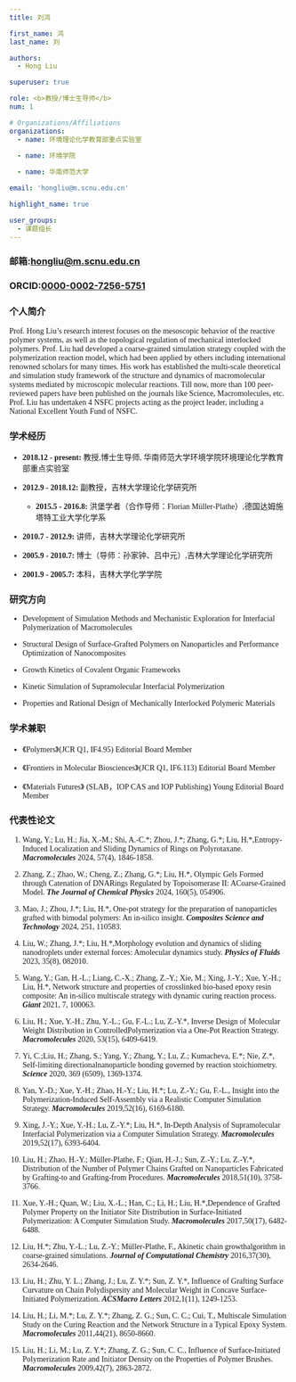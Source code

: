 ```yaml
---
title: 刘鸿

first_name: 鸿
last_name: 刘

authors:
  - Hong Liu

superuser: true

role: <b>教授/博士生导师</b>
num: 1

# Organizations/Affiliations
organizations:
  - name: 环境理论化学教育部重点实验室

  - name: 环境学院
  
  - name: 华南师范大学

email: 'hongliu@m.scnu.edu.cn'

highlight_name: true

user_groups:
  - 课题组长
---
```

### 邮箱:<hongliu@m.scnu.edu.cn>

### ORCID:[0000-0002-7256-5751](https://orcid.org/0000-0002-7256-5751)

### 个人简介

<!DOCTYPE html>

<html lang="en"><!-- 必须声明语言以启用hyphens -->
<head>
  <link rel="stylesheet" href="assets\scss\template.scss">
</head>
<body>
  <div class="text-biography">
    <font face="Times New Roman,宋体">Prof. Hong Liu’s research interest focuses on the mesoscopic behavior of the reactive polymer systems, as well as the topological regulation of mechanical interlocked polymers. Prof. Liu had developed a coarse-grained simulation strategy coupled with the polymerization reaction model, which had been applied by others including international renowned scholars for many times. His work has established the multi-scale theoretical and simulation study framework of the structure and dynamics of macromolecular systems mediated by microscopic molecular reactions. Till now, more than 100 peer-reviewed papers have been published on the journals like Science, Macromolecules, etc. Prof. Liu has undertaken 4 NSFC projects acting as the project leader, including a National Excellent Youth Fund of NSFC.</font>
  </div>
</body>
</html>

<font face="Times New Roman,宋体">

### 学术经历

- **2018.12 - present:** 教授,博士生导师, 华南师范大学环境学院环境理论化学教育部重点实验室

- **2012.9 - 2018.12:**  副教授，吉林大学理论化学研究所

  - **2015.5 - 2016.8:** 洪堡学者（合作导师：Florian Müller-Plathe）,德国达姆施塔特工业大学化学系

- **2010.7 - 2012.9:** 讲师，吉林大学理论化学研究所

- **2005.9 - 2010.7:** 博士（导师：孙家钟、吕中元）,吉林大学理论化学研究所

- **2001.9 - 2005.7:** 本科，吉林大学化学学院

### 研究方向

- Development of Simulation Methods and Mechanistic Exploration for Interfacial Polymerization of Macromolecules

- Structural Design of Surface-Grafted Polymers on Nanoparticles and Performance Optimization of Nanocomposites

- Growth Kinetics of Covalent Organic Frameworks

- Kinetic Simulation of Supramolecular Interfacial Polymerization

- Properties and Rational Design of Mechanically Interlocked Polymeric Materials

### 学术兼职

- 《Polymers》(JCR Q1, IF4.95) Editorial Board Member

- 《Frontiers in Molecular Biosciences》(JCR Q1, IF6.113) Editorial Board Member

- 《Materials Futures》 (SLAB，IOP CAS and IOP Publishing) Young Editorial Board Member

### 代表性论文

1. Wang, Y.; Lu, H.; Jia, X.-M.; Shi, A.-C.\*; Zhou, J.\*; Zhang, G.\*; Liu, H.\*,Entropy-Induced Localization and Sliding Dynamics of Rings on Polyrotaxane. ***Macromolecules*** 2024, 57(4), 1846-1858.

2. Zhang, Z.; Zhao, W.; Cheng, Z.; Zhang, G.\*; Liu, H.\*, Olympic Gels Formed through Catenation of DNARings Regulated by Topoisomerase II: ACoarse-Grained Model. ***The Journal of Chemical Physics*** 2024, 160(5), 054906.

3. Mao, J.; Zhou, J.\*; Liu, H.\*, One-pot strategy for the preparation of nanoparticles grafted with bimodal polymers: An in-silico insight. ***Composites Science and Technology*** 2024, 251, 110583.

4. Liu, W.; Zhang, J.\*; Liu, H.\*,Morphology evolution and dynamics of sliding nanodroplets under external forces: Amolecular dynamics study. ***Physics of Fluids*** 2023, 35(8), 082010.

5. Wang, Y.; Gan, H.-L.; Liang, C.-X.; Zhang, Z.-Y.; Xie, M.; Xing, J.-Y.; Xue, Y.-H.; Liu, H.\*, Network structure and properties of crosslinked bio-based epoxy resin composite: An in-silico multiscale strategy with dynamic curing reaction process. ***Giant*** 2021, 7, 100063.

6. Liu, H.; Xue, Y.-H.; Zhu, Y.-L.; Gu, F.-L.; Lu, Z.-Y.\*, Inverse Design of Molecular Weight Distribution in ControlledPolymerization via a One-Pot Reaction Strategy. ***Macromolecules*** 2020, 53(15), 6409-6419.

7. Yi, C.;Liu, H.; Zhang, S.; Yang, Y.; Zhang, Y.; Lu, Z.; Kumacheva, E.\*; Nie, Z.\*, Self-limiting directionalnanoparticle bonding governed by reaction stoichiometry. ***Science*** 2020, 369 (6509), 1369-1374.

8. Yan, Y.-D.; Xue, Y.-H.; Zhao, H.-Y.; Liu, H.\*; Lu, Z.-Y.; Gu, F.-L., Insight into the Polymerization-Induced Self-Assembly via a Realistic Computer Simulation Strategy. ***Macromolecules*** 2019,52(16), 6169-6180.

9. Xing, J.-Y.; Xue, Y.-H.; Lu, Z.-Y.\*; Liu, H.\*, In-Depth Analysis of Supramolecular Interfacial Polymerization via a Computer Simulation Strategy. ***Macromolecules*** 2019,52(17), 6393-6404.

10. Liu, H.; Zhao, H.-Y.; Müller-Plathe, F.; Qian, H.-J.; Sun, Z.-Y.; Lu, Z.-Y.\*, Distribution of the Number of Polymer Chains Grafted on Nanoparticles Fabricated by Grafting-to and Grafting-from Procedures. ***Macromolecules*** 2018,51(10), 3758-3766.

11. Xue, Y.-H.; Quan, W.; Liu, X.-L.; Han, C.; Li, H.; Liu, H.\*,Dependence of Grafted Polymer Property on the Initiator Site Distribution in Surface-Initiated Polymerization: A Computer Simulation Study. ***Macromolecules*** 2017,50(17), 6482-6488.

12. Liu, H.\*; Zhu, Y.-L.; Lu, Z.-Y.; Müller-Plathe, F., Akinetic chain growthalgorithm in coarse-grained simulations. ***Journal of Computational Chemistry*** 2016,37(30), 2634-2646.

13. Liu, H.; Zhu, Y. L.; Zhang, J.; Lu, Z. Y.\*; Sun, Z. Y.\*, Influence of Grafting Surface Curvature on Chain Polydispersity and Molecular Weight in Concave Surface-Initiated Polymerization. ***ACSMacro Letters*** 2012,1(11), 1249-1253.

14. Liu, H.; Li, M.\*; Lu, Z. Y.\*; Zhang, Z. G.; Sun, C. C.; Cui, T., Multiscale Simulation Study on the Curing Reaction and the Network Structure in a Typical Epoxy System. ***Macromolecules*** 2011,44(21), 8650-8660.

15. Liu, H.; Li, M.; Lu, Z. Y.\*; Zhang, Z. G.; Sun, C. C., Influence of Surface-Initiated Polymerization Rate and Initiator Density on the Properties of Polymer Brushes. ***Macromolecules*** 2009,42(7), 2863-2872.

</font>
